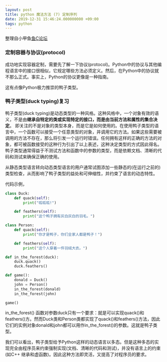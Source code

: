 ```yaml
---
layout: post
title: python 魔法方法 (7) 定制序列
date: 2019-12-31 15:46:24.000000000 +09:00
tags: python
---
```


整理自小甲鱼[鱼C论坛](https://fishc.com.cn/)

### 定制容器与协议(protocol)

成功地实现容器定制，需要先了解一下协议(protocol)。Python中的协议与其他编程语言中的接口很相似，它规定哪些方法必须定义。然后，在Python中的协议就不那么正式。事实上，Python的协议更像是一种指南。

这有点像Python极力推崇的鸭子类型。

### 鸭子类型(duck typing)复习

鸭子类型(duck typing)是动态类型的一种风格。这种风格中，一个对象有效的语义，不是由**继承自特定的类或实现特定的接口，而是由当前方法和属性的集合决定**。
即关注的不是对象的类型本身，而是它是如何使用的。在使用鸭子类型的语言中，一个函数可以接受一个任意类型的对象，并调用它的方法。如果这些需要被调用的方法不存在，那么将引发一个运行时错误。任何拥有这样的正确的方法的对象，都可被函数接受的这种行为引出了以上表述，这种决定类型的方式因此得名。
鸭子类型通常得益于不测试方法和函数中的参数的类型，而是依赖文档、清晰的代码和测试来确保正确的使用。

从静态类型语言转向动态类型语言的用户通常试图添加一些静态的(在运行之前的)类型检查，从而影响了鸭子类型的益处和可伸缩性，并约束了语言的动态特性。

代码示例，

```python
class Duck:
    def quack(self):
        print("呱呱呱!")

    def feathers(self):
        print("这个鸭子拥有灰白灰白的羽毛。")

class Person:
    def quack(self):
        print("你才是鸭子，你们全家人都是鸭子！")

    def feathers(self):
        print("这个人穿着一件羽绒大衣。")

def in_the_forest(duck):
    duck.quack()
    duck.feathers()

def game():
    donald = Duck()
    john = Person()
    in_the_forest(donald)
    in_the_forest(john)

game()
```

in\_the\_forest() 函数对参数duck只有一个要求：就是可以实现quack()和feathers()方。然而Duck类和Person类都实现了quack()和feathers()方法，因此它们的实例对象donald和john都可以用作in\_the\_forest()的参数。这就是鸭子类型。

我们可以看出，鸭子类型给予Python这样的动态语言以多态。但是这种多态的实现完全由程序员来约束强制实现(文档、清晰的代码和测试)，并没有语言上的约束(如C++ 继承和虚函数)。因此这种方法即灵活，又提高了对程序员的要求。



